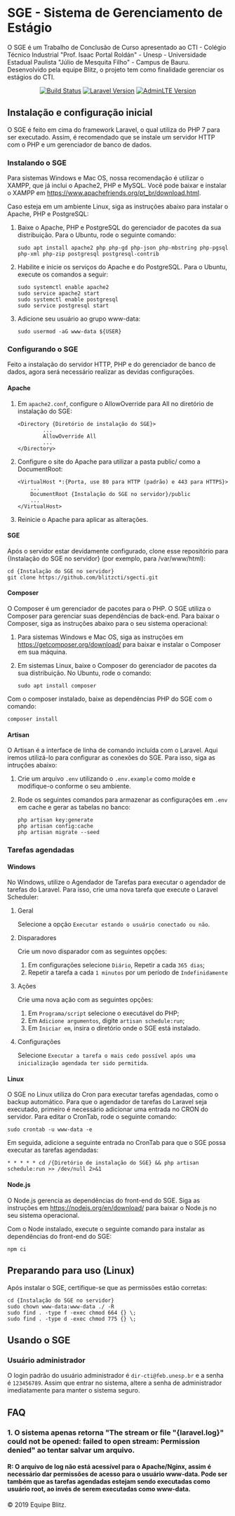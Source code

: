 ﻿# SGE - Sistema de Gerenciamento de Estágio
O SGE é um Trabalho de Conclusão de Curso apresentado ao CTI - Colégio Técnico Industrial "Prof. Isaac Portal Roldán" - Unesp - Universidade Estadual Paulista "Júlio de Mesquita Filho" - Campus de Bauru.
Desenvolvido pela equipe Blitz, o projeto tem como finalidade gerenciar os estágios do CTI.

<p align="center">
<a href="https://travis-ci.org/blitzcti/sgecti"><img src="https://travis-ci.org/blitzcti/sgecti.svg?branch=master" alt="Build Status"></a>
<a href="https://github.com/laravel/laravel"><img src="https://img.shields.io/badge/Laravel-6.4.1-red.svg" alt="Laravel Version"></a>
<a href="https://github.com/ColorlibHQ/AdminLTE"><img src="https://img.shields.io/badge/AdminLTE-3.0-blue.svg" alt="AdminLTE Version"></a>
</p>

## Instalação e configuração inicial
O SGE é feito em cima do framework Laravel, o qual utiliza do PHP 7 para ser executado.
Assim, é recomendado que se instale um servidor HTTP com o PHP e um gerenciador de banco de dados.

### Instalando o SGE
Para sistemas Windows e Mac OS, nossa recomendação é utilizar o XAMPP, que já inclui o Apache2, PHP e MySQL.
Você pode baixar e instalar o XAMPP em https://www.apachefriends.org/pt_br/download.html.

Caso esteja em um ambiente Linux, siga as instruções abaixo para instalar o Apache, PHP e PostgreSQL:

1. Baixe o Apache, PHP e PostgreSQL do gerenciador de pacotes da sua distribuição.
Para o Ubuntu, rode o seguinte comando:

    ```console
    sudo apt install apache2 php php-gd php-json php-mbstring php-pgsql php-xml php-zip postgresql postgresql-contrib
    ```

2. Habilite e inicie os serviços do Apache e do PostgreSQL. Para o Ubuntu, execute os comandos a seguir:
    ```console
    sudo systemctl enable apache2
    sudo service apache2 start
    sudo systemctl enable postgresql
    sudo service postgresql start
    ```
   
3. Adicione seu usuário ao grupo www-data:
    ```console
   sudo usermod -aG www-data ${USER}
   ```

### Configurando o SGE
Feito a instalação do servidor HTTP, PHP e do gerenciador de banco de dados, agora será necessário realizar as devidas configurações.

#### Apache
1. Em `apache2.conf`, configure o AllowOverride para All no diretório de instalação do SGE:
        
       <Directory {Diretório de instalação do SGE}>
               ...
               AllowOverride All
               ...
       </Directory>

2. Configure o site do Apache para utilizar a pasta public/ como a DocumentRoot:
        
       <VirtualHost *:{Porta, use 80 para HTTP (padrão) e 443 para HTTPS}>
           ...
           DocumentRoot {Instalação do SGE no servidor}/public
           ...
       </VirtualHost>

3. Reinicie o Apache para aplicar as alterações.

#### SGE
Após o servidor estar devidamente configurado, clone esse repositório para {Instalação do SGE no servidor}
(por exemplo, para /var/www/html):
```console
cd {Instalação do SGE no servidor}
git clone https://github.com/blitzcti/sgecti.git
```

#### Composer
O Composer é um gerenciador de pacotes para o PHP. O SGE utiliza o Composer para gerenciar suas dependências de back-end.
Para baixar o Composer, siga as instruções abaixo para o seu sistema operacional:

1. Para sistemas Windows e Mac OS, siga as instruções em https://getcomposer.org/download/ para baixar e instalar o Composer em sua máquina.

2. Em sistemas Linux, baixe o Composer do gerenciador de pacotes da sua distribuição. No Ubuntu, rode o comando:
    
    ```console
    sudo apt install composer
    ```

Com o composer instalado, baixe as dependências PHP do SGE com o comando:

```console
composer install
```


#### Artisan
O Artisan é a interface de linha de comando incluída com o Laravel. Aqui iremos utilizá-lo para configurar as conexões do SGE.
Para isso, siga as intruções abaixo: 

1. Crie um arquivo `.env` utilizando o `.env.example` como molde e modifique-o conforme o seu ambiente.

2. Rode os seguintes comandos para armazenar as configurações em `.env` em cache e gerar as tabelas no banco:
    ```console
    php artisan key:generate
    php artisan config:cache
    php artisan migrate --seed
    ```


### Tarefas agendadas
#### Windows
No Windows, utilize o Agendador de Tarefas para executar o agendador de tarefas do Laravel.
Para isso, crie uma nova tarefa que execute o Laravel Scheduler:

1. Geral

    Selecione a opção `Executar estando o usuário conectado ou não`.

2. Disparadores

    Crie um novo disparador com as seguintes opções:
    1. Em configurações selecione `Diário`, Repetir a cada `365 dias`;
    2. Repetir a tarefa a cada `1 minutos` por um período de `Indefinidamente`
    
3. Ações

    Crie uma nova ação com as seguintes opções:
    1. Em `Programa/script` selecione o executável do PHP;
    2. Em `Adicione argumentos`, digite `artisan schedule:run`;
    3. Em `Iniciar em`, insira o diretório onde o SGE está instalado.

4. Configurações
    
    Selecione `Executar a tarefa o mais cedo possível após uma inicialização agendada ter sido permitida`. 

#### Linux
O SGE no Linux utiliza do Cron para executar tarefas agendadas, como o backup automático.
Para que o agendador de tarefas do Laravel seja executado, primeiro é necessário adicionar uma entrada no CRON do servidor.
Para editar o CronTab, rode o seguinte comando:
    
```console
sudo crontab -u www-data -e
```
    
Em seguida, adicione a seguinte entrada no CronTab para que o SGE possa executar as tarefas agendadas:

    * * * * * cd /{Diretório de instalação do SGE} && php artisan schedule:run >> /dev/null 2>&1


#### Node.js
O Node.js gerencia as dependências do front-end do SGE.
Siga as instruções em https://nodejs.org/en/download/ para baixar o Node.js no seu sistema operacional.

Com o Node instalado, execute o seguinte comando para instalar as dependências do front-end do SGE:

```console
npm ci
```

## Preparando para uso (Linux)
Após instalar o SGE, certifique-se que as permissões estão corretas:
```console
cd {Instalação do SGE no servidor}
sudo chown www-data:www-data ./ -R
sudo find . -type f -exec chmod 664 {} \;
sudo find . -type d -exec chmod 775 {} \;
```

## Usando o SGE
### Usuário administrador
O login padrão do usuário administrador é
```dir-cti@feb.unesp.br```
e a senha é
```123456789```.
Assim que entrar no sistema, altere a senha de administrador imediatamente para manter o sistema seguro.

## FAQ
### 1. O sistema apenas retorna "The stream or file "{laravel.log}" could not be opened: failed to open stream: Permission denied" ao tentar salvar um arquivo.
#### R: O arquivo de log não está acessível para o Apache/Nginx, assim é necessário dar permissões de acesso para o usuário www-data. Pode ser também que as tarefas agendadas estejam sendo executadas como usuário root, ao invés de serem executadas como www-data.

© 2019 Equipe Blitz.

